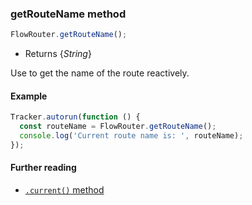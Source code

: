 ### getRouteName method

```js
FlowRouter.getRouteName();
```
 - Returns {*String*}

Use to get the name of the route reactively.

#### Example
```js
Tracker.autorun(function () {
  const routeName = FlowRouter.getRouteName();
  console.log('Current route name is: ', routeName);
});
```

#### Further reading
 - [`.current()` method](https://github.com/veliovgroup/flow-router/blob/master/docs/api/current.md)
